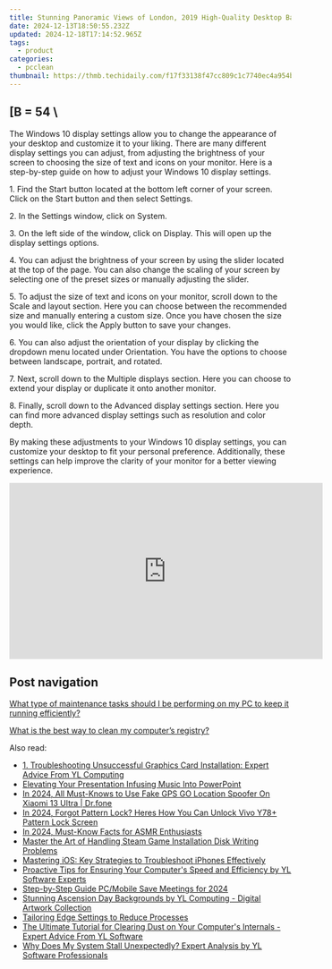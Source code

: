 ```yaml
---
title: Stunning Panoramic Views of London, 2019 High-Quality Desktop Backgrounds by YL Computing
date: 2024-12-13T18:50:55.232Z
updated: 2024-12-18T17:14:52.965Z
tags:
  - product
categories:
  - pcclean
thumbnail: https://thmb.techidaily.com/f17f33138f47cc809c1c7740ec4a954bd7d355028092c16b39a2af30bc8bac07.jpg
---
```


## \[B = 54 \

The Windows 10 display settings allow you to change the appearance of your desktop and customize it to your liking. There are many different display settings you can adjust, from adjusting the brightness of your screen to choosing the size of text and icons on your monitor. Here is a step-by-step guide on how to adjust your Windows 10 display settings. 

1\. Find the Start button located at the bottom left corner of your screen. Click on the Start button and then select Settings.

2\. In the Settings window, click on System.

3\. On the left side of the window, click on Display. This will open up the display settings options. 

4\. You can adjust the brightness of your screen by using the slider located at the top of the page. You can also change the scaling of your screen by selecting one of the preset sizes or manually adjusting the slider.

5\. To adjust the size of text and icons on your monitor, scroll down to the Scale and layout section. Here you can choose between the recommended size and manually entering a custom size. Once you have chosen the size you would like, click the Apply button to save your changes.

6\. You can also adjust the orientation of your display by clicking the dropdown menu located under Orientation. You have the options to choose between landscape, portrait, and rotated.

7\. Next, scroll down to the Multiple displays section. Here you can choose to extend your display or duplicate it onto another monitor.

8\. Finally, scroll down to the Advanced display settings section. Here you can find more advanced display settings such as resolution and color depth. 

By making these adjustments to your Windows 10 display settings, you can customize your desktop to fit your personal preference. Additionally, these settings can help improve the clarity of your monitor for a better viewing experience.

<!-- affiliate ads begin -->
<iframe width="560" height="315" src="https://www.youtube.com/embed/tkpBmccvJ_Q?si=J7ellPL1G1l8Axi_" title="YouTube video player" frameborder="0" allow="accelerometer; autoplay; clipboard-write; encrypted-media; gyroscope; picture-in-picture; web-share" referrerpolicy="strict-origin-when-cross-origin" allowfullscreen></iframe>
<!-- affiliate ads end -->

## Post navigation

[What type of maintenance tasks should I be performing on my PC to keep it running efficiently?](https://tools.techidaily.com/pcclean/products/)

[What is the best way to clean my computer’s registry?](https://tools.techidaily.com/pcclean/products/)

<ins class="adsbygoogle"
     style="display:block"
     data-ad-format="autorelaxed"
     data-ad-client="ca-pub-7571918770474297"
     data-ad-slot="1223367746"></ins>

<ins class="adsbygoogle"
     style="display:block"
     data-ad-client="ca-pub-7571918770474297"
     data-ad-slot="8358498916"
     data-ad-format="auto"
     data-full-width-responsive="true"></ins>

<span class="atpl-alsoreadstyle">Also read:</span>
<div><ul>
<li><a href="https://discover-bits.techidaily.com/1-troubleshooting-unsuccessful-graphics-card-installation-expert-advice-from-yl-computing/"><u>1. Troubleshooting Unsuccessful Graphics Card Installation: Expert Advice From YL Computing</u></a></li>
<li><a href="https://extra-tips.techidaily.com/elevating-your-presentation-infusing-music-into-powerpoint/"><u>Elevating Your Presentation Infusing Music Into PowerPoint</u></a></li>
<li><a href="https://fake-location.techidaily.com/in-2024-all-must-knows-to-use-fake-gps-go-location-spoofer-on-xiaomi-13-ultra-drfone-by-drfone-virtual-android/"><u>In 2024, All Must-Knows to Use Fake GPS GO Location Spoofer On Xiaomi 13 Ultra | Dr.fone</u></a></li>
<li><a href="https://android-unlock.techidaily.com/in-2024-forgot-pattern-lock-heres-how-you-can-unlock-vivo-y78plus-pattern-lock-screen-by-drfone-android/"><u>In 2024, Forgot Pattern Lock? Heres How You Can Unlock Vivo Y78+ Pattern Lock Screen</u></a></li>
<li><a href="https://youtube-help.techidaily.com/in-2024-must-know-facts-for-asmr-enthusiasts/"><u>In 2024, Must-Know Facts for ASMR Enthusiasts</u></a></li>
<li><a href="https://techtrends.techidaily.com/master-the-art-of-handling-steam-game-installation-disk-writing-problems/"><u>Master the Art of Handling Steam Game Installation Disk Writing Problems</u></a></li>
<li><a href="https://fox-that.techidaily.com/mastering-ios-key-strategies-to-troubleshoot-iphones-effectively/"><u>Mastering iOS: Key Strategies to Troubleshoot iPhones Effectively</u></a></li>
<li><a href="https://discover-bits.techidaily.com/proactive-tips-for-ensuring-your-computers-speed-and-efficiency-by-yl-software-experts/"><u>Proactive Tips for Ensuring Your Computer's Speed and Efficiency by YL Software Experts</u></a></li>
<li><a href="https://desktop-recording.techidaily.com/step-by-step-guide-pcmobile-save-meetings-for-2024/"><u>Step-by-Step Guide PC/Mobile Save Meetings for 2024</u></a></li>
<li><a href="https://discover-bits.techidaily.com/stunning-ascension-day-backgrounds-by-yl-computing-digital-artwork-collection/"><u>Stunning Ascension Day Backgrounds by YL Computing - Digital Artwork Collection</u></a></li>
<li><a href="https://win11.techidaily.com/tailoring-edge-settings-to-reduce-processes/"><u>Tailoring Edge Settings to Reduce Processes</u></a></li>
<li><a href="https://discover-bits.techidaily.com/the-ultimate-tutorial-for-clearing-dust-on-your-computers-internals-expert-advice-from-yl-software/"><u>The Ultimate Tutorial for Clearing Dust on Your Computer's Internals - Expert Advice From YL Software</u></a></li>
<li><a href="https://discover-bits.techidaily.com/why-does-my-system-stall-unexpectedly-expert-analysis-by-yl-software-professionals/"><u>Why Does My System Stall Unexpectedly? Expert Analysis by YL Software Professionals</u></a></li>
</ul></div>

